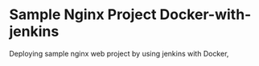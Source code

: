 # Sample Nginx Project Docker-with-jenkins
Deploying sample nginx web project by using jenkins with Docker,
